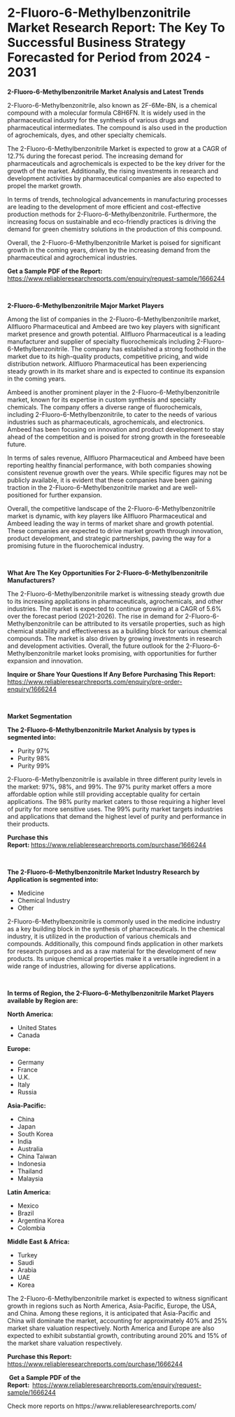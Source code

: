 <p><h1>2-Fluoro-6-Methylbenzonitrile Market Research Report: The Key To Successful Business Strategy Forecasted for Period from 2024 - 2031</h1></p><p><strong>2-Fluoro-6-Methylbenzonitrile Market Analysis and Latest Trends</strong></p>
<p><p>2-Fluoro-6-Methylbenzonitrile, also known as 2F-6Me-BN, is a chemical compound with a molecular formula C8H6FN. It is widely used in the pharmaceutical industry for the synthesis of various drugs and pharmaceutical intermediates. The compound is also used in the production of agrochemicals, dyes, and other specialty chemicals.</p><p>The 2-Fluoro-6-Methylbenzonitrile Market is expected to grow at a CAGR of 12.7% during the forecast period. The increasing demand for pharmaceuticals and agrochemicals is expected to be the key driver for the growth of the market. Additionally, the rising investments in research and development activities by pharmaceutical companies are also expected to propel the market growth.</p><p>In terms of trends, technological advancements in manufacturing processes are leading to the development of more efficient and cost-effective production methods for 2-Fluoro-6-Methylbenzonitrile. Furthermore, the increasing focus on sustainable and eco-friendly practices is driving the demand for green chemistry solutions in the production of this compound.</p><p>Overall, the 2-Fluoro-6-Methylbenzonitrile Market is poised for significant growth in the coming years, driven by the increasing demand from the pharmaceutical and agrochemical industries.</p></p>
<p><strong>Get a Sample PDF of the Report:&nbsp;</strong> <a href="https://www.reliableresearchreports.com/enquiry/request-sample/1666244">https://www.reliableresearchreports.com/enquiry/request-sample/1666244</a></p>
<p>&nbsp;</p>
<p><strong>2-Fluoro-6-Methylbenzonitrile Major Market Players</strong></p>
<p><p>Among the list of companies in the 2-Fluoro-6-Methylbenzonitrile market, Allfluoro Pharmaceutical and Ambeed are two key players with significant market presence and growth potential. Allfluoro Pharmaceutical is a leading manufacturer and supplier of specialty fluorochemicals including 2-Fluoro-6-Methylbenzonitrile. The company has established a strong foothold in the market due to its high-quality products, competitive pricing, and wide distribution network. Allfluoro Pharmaceutical has been experiencing steady growth in its market share and is expected to continue its expansion in the coming years.</p><p>Ambeed is another prominent player in the 2-Fluoro-6-Methylbenzonitrile market, known for its expertise in custom synthesis and specialty chemicals. The company offers a diverse range of fluorochemicals, including 2-Fluoro-6-Methylbenzonitrile, to cater to the needs of various industries such as pharmaceuticals, agrochemicals, and electronics. Ambeed has been focusing on innovation and product development to stay ahead of the competition and is poised for strong growth in the foreseeable future.</p><p>In terms of sales revenue, Allfluoro Pharmaceutical and Ambeed have been reporting healthy financial performance, with both companies showing consistent revenue growth over the years. While specific figures may not be publicly available, it is evident that these companies have been gaining traction in the 2-Fluoro-6-Methylbenzonitrile market and are well-positioned for further expansion.</p><p>Overall, the competitive landscape of the 2-Fluoro-6-Methylbenzonitrile market is dynamic, with key players like Allfluoro Pharmaceutical and Ambeed leading the way in terms of market share and growth potential. These companies are expected to drive market growth through innovation, product development, and strategic partnerships, paving the way for a promising future in the fluorochemical industry.</p></p>
<p>&nbsp;</p>
<p><strong>What Are The Key Opportunities For 2-Fluoro-6-Methylbenzonitrile Manufacturers?</strong></p>
<p><p>The 2-Fluoro-6-Methylbenzonitrile market is witnessing steady growth due to its increasing applications in pharmaceuticals, agrochemicals, and other industries. The market is expected to continue growing at a CAGR of 5.6% over the forecast period (2021-2026). The rise in demand for 2-Fluoro-6-Methylbenzonitrile can be attributed to its versatile properties, such as high chemical stability and effectiveness as a building block for various chemical compounds. The market is also driven by growing investments in research and development activities. Overall, the future outlook for the 2-Fluoro-6-Methylbenzonitrile market looks promising, with opportunities for further expansion and innovation.</p></p>
<p><strong>Inquire or Share Your Questions If Any Before Purchasing This Report:</strong> <a href="https://www.reliableresearchreports.com/enquiry/pre-order-enquiry/1666244">https://www.reliableresearchreports.com/enquiry/pre-order-enquiry/1666244</a></p>
<p>&nbsp;</p>
<p><strong>Market Segmentation</strong></p>
<p><strong>The 2-Fluoro-6-Methylbenzonitrile Market Analysis by types is segmented into:</strong></p>
<p><ul><li>Purity 97%</li><li>Purity 98%</li><li>Purity 99%</li></ul></p>
<p><p>2-Fluoro-6-Methylbenzonitrile is available in three different purity levels in the market: 97%, 98%, and 99%. The 97% purity market offers a more affordable option while still providing acceptable quality for certain applications. The 98% purity market caters to those requiring a higher level of purity for more sensitive uses. The 99% purity market targets industries and applications that demand the highest level of purity and performance in their products.</p></p>
<p><strong>Purchase this Report:&nbsp;</strong><a href="https://www.reliableresearchreports.com/purchase/1666244">https://www.reliableresearchreports.com/purchase/1666244</a></p>
<p>&nbsp;</p>
<p><strong>The 2-Fluoro-6-Methylbenzonitrile Market Industry Research by Application is segmented into:</strong></p>
<p><ul><li>Medicine</li><li>Chemical Industry</li><li>Other</li></ul></p>
<p><p>2-Fluoro-6-Methylbenzonitrile is commonly used in the medicine industry as a key building block in the synthesis of pharmaceuticals. In the chemical industry, it is utilized in the production of various chemicals and compounds. Additionally, this compound finds application in other markets for research purposes and as a raw material for the development of new products. Its unique chemical properties make it a versatile ingredient in a wide range of industries, allowing for diverse applications.</p></p>
<p>&nbsp;</p>
<p><strong>In terms of Region, the 2-Fluoro-6-Methylbenzonitrile Market Players available by Region are:</strong></p>
<p>
    <p> <strong> North America: </strong>
        <ul>
            <li>United States</li>
            <li>Canada</li>
        </ul>
        </p> 
    <p> <strong> Europe: </strong>
        <ul>
            <li>Germany</li>
            <li>France</li>
            <li>U.K.</li>
            <li>Italy</li>
            <li>Russia</li>
        </ul>
        </p> 
    <p> <strong> Asia-Pacific: </strong>
        <ul>
            <li>China</li>
            <li>Japan</li>
            <li>South Korea</li>
            <li>India</li>
            <li>Australia</li>
            <li>China Taiwan</li>
            <li>Indonesia</li>
            <li>Thailand</li>
            <li>Malaysia</li>
        </ul>
        </p> 
    <p> <strong> Latin America: </strong>
        <ul>
            <li>Mexico</li>
            <li>Brazil</li>
            <li>Argentina Korea</li>
            <li>Colombia</li>
        </ul>
        </p> 
    <p> <strong> Middle East & Africa: </strong>
        <ul>
            <li>Turkey</li>
            <li>Saudi</li>
            <li>Arabia</li>
            <li>UAE</li>
            <li>Korea</li>
        </ul>
    </p>
    </p>
<p><p>The 2-Fluoro-6-Methylbenzonitrile market is expected to witness significant growth in regions such as North America, Asia-Pacific, Europe, the USA, and China. Among these regions, it is anticipated that Asia-Pacific and China will dominate the market, accounting for approximately 40% and 25% market share valuation respectively. North America and Europe are also expected to exhibit substantial growth, contributing around 20% and 15% of the market share valuation respectively.</p></p>
<p><strong>Purchase this Report: </strong><a href="https://www.reliableresearchreports.com/purchase/1666244">https://www.reliableresearchreports.com/purchase/1666244</a></p>
<p>&nbsp;<strong>Get a Sample PDF of the Report:&nbsp;&nbsp;</strong><a href="https://www.reliableresearchreports.com/enquiry/request-sample/1666244">https://www.reliableresearchreports.com/enquiry/request-sample/1666244</a></p>
<p><strong></strong></p>
<p>Check more reports on https://www.reliableresearchreports.com/</p>